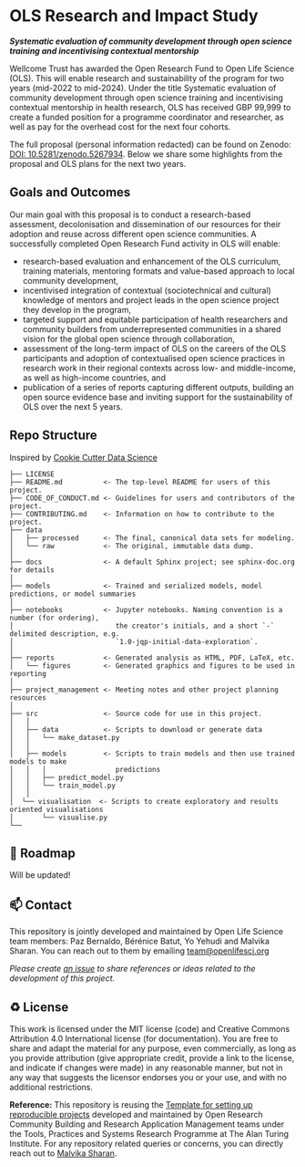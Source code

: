 # OLS Research and Impact Study

***Systematic evaluation of community development through open science training and incentivising contextual mentorship***

Wellcome Trust has awarded the Open Research Fund to Open Life Science (OLS). This will enable research and sustainability of the program for two years (mid-2022 to mid-2024). Under the title Systematic evaluation of community development through open science training and incentivising contextual mentorship in health research, OLS has received GBP 99,999 to create a funded position for a programme coordinator and researcher, as well as pay for the overhead cost for the next four cohorts.

The full proposal (personal information redacted) can be found on Zenodo: [DOI: 10.5281/zenodo.5267934](https://zenodo.org/record/5267934). Below we share some highlights from the proposal and OLS plans for the next two years.

## Goals and Outcomes

Our main goal with this proposal is to conduct a research-based assessment, decolonisation and dissemination of our resources for their adoption and reuse across different open science communities. A successfully completed Open Research Fund activity in OLS will enable:

- research-based evaluation and enhancement of the OLS curriculum, training materials, mentoring formats and value-based approach to local community development,
- incentivised integration of contextual (sociotechnical and cultural) knowledge of mentors and project leads in the open science project they develop in the program,
- targeted support and equitable participation of health researchers and community builders from underrepresented communities in a shared vision for the global open science through collaboration,
- assessment of the long-term impact of OLS on the careers of the OLS participants and adoption of contextualised open science practices in research work in their regional contexts across low- and middle-income, as well as high-income countries, and
- publication of a series of reports capturing different outputs, building an open source evidence base and inviting support for the sustainability of OLS over the next 5 years.


## Repo Structure

Inspired by [Cookie Cutter Data Science](https://github.com/drivendata/cookiecutter-data-science)

```
├── LICENSE
├── README.md          <- The top-level README for users of this project.
├── CODE_OF_CONDUCT.md <- Guidelines for users and contributors of the project.
├── CONTRIBUTING.md    <- Information on how to contribute to the project.
├── data
│   ├── processed      <- The final, canonical data sets for modeling.
│   └── raw            <- The original, immutable data dump.
│
├── docs               <- A default Sphinx project; see sphinx-doc.org for details
│
├── models             <- Trained and serialized models, model predictions, or model summaries
│
├── notebooks          <- Jupyter notebooks. Naming convention is a number (for ordering),
│                         the creator's initials, and a short `-` delimited description, e.g.
│                         `1.0-jqp-initial-data-exploration`.
│
├── reports            <- Generated analysis as HTML, PDF, LaTeX, etc.
│   └── figures        <- Generated graphics and figures to be used in reporting
│
├── project_management <- Meeting notes and other project planning resources
│
├── src                <- Source code for use in this project.
│   │
│   ├── data           <- Scripts to download or generate data
│   │   └── make_dataset.py
│   │
│   ├── models         <- Scripts to train models and then use trained models to make
│   │   │                 predictions
│   │   ├── predict_model.py
│   │   └── train_model.py
│   │
│  └── visualisation  <- Scripts to create exploratory and results oriented visualisations
│       └── visualise.py
└──
```

🎯 Roadmap
---

Will be updated!

📫 Contact
---

This repository is jointly developed and maintained by Open Life Science team members: Paz Bernaldo, Bérénice Batut, Yo Yehudi and Malvika Sharan. You can reach out to them by emailing [team@openlifesci.org](mailto:team@openlifesci.org)

*Please create [an issue](../../issues) to share references or ideas related to the development of this project.*

♻️ License
---

This work is licensed under the MIT license (code) and Creative Commons Attribution 4.0 International license (for documentation).
You are free to share and adapt the material for any purpose, even commercially,
as long as you provide attribution (give appropriate credit, provide a link to the license,
and indicate if changes were made) in any reasonable manner, but not in any way that suggests the
licensor endorses you or your use, and with no additional restrictions.

**Reference:** This repository is reusing the [Template for setting up reproducible projects](https://github.com/alan-turing-institute/reproducible-project-template) developed and maintained by Open Research Community Building and Research Application Management teams under the Tools, Practices and Systems Research Programme at The Alan Turing Institute. For any repository related queries or concerns, you can directly reach out to [Malvika Sharan](mailto:msharan@turing.ac.uk).
